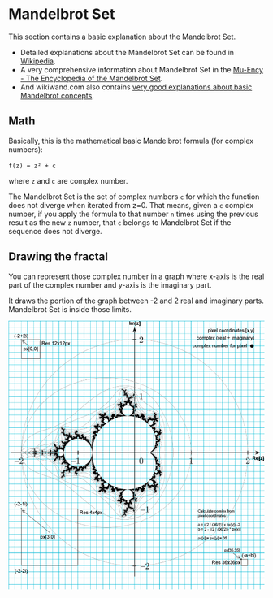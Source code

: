 # Mandelbrot Set

This section contains a basic explanation about the Mandelbrot Set.

* Detailed explanations about the Mandelbrot Set can be found in [Wikipedia](https://en.wikipedia.org/wiki/Mandelbrot_set).
* A very comprehensive information about Mandelbrot Set in the [Mu-Ency - The Encyclopedia of the Mandelbrot Set](https://mrob.com/pub/muency.html).
* And wikiwand.com also contains [very good explanations about basic Mandelbrot concepts](https://www.wikiwand.com/en/Mandelbrot_set).

## Math

Basically, this is the mathematical basic Mandelbrot formula (for complex numbers):

`f(z) = z² + c`

where `z` and `c` are complex number.

The Mandelbrot Set is the set of complex numbers `c` for which the function does not diverge when iterated from z=0.
That means, given a `c` complex number, if you apply the formula to that number `n` times using the previous result as the new `z` number, that `c` belongs to Mandelbrot Set if the sequence does not diverge.

## Drawing the fractal

You can represent those complex number in a graph where x-axis is the real part of the complex number and y-axis is the imaginary part.

It draws the portion of the graph between -2 and 2 real and imaginary parts.
Mandelbrot Set is inside those limits.

![Mandelbrot Graph](img/mandelbrot-graph.png)
